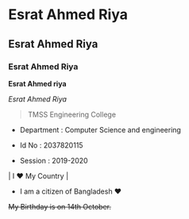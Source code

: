 # Esrat Ahmed Riya

## Esrat Ahmed Riya

### Esrat Ahmed Riya

**Esrat Ahmed riya**

*Esrat Ahmed Riya* 

> TMSS Engineering College

* Department : Computer Science and engineering

* Id No : 2037820115

* Session : 2019-2020

 | I :heart: My Country |

- I am a citizen of Bangladesh :heart:

[^1201]: 

~~My Birthday is on 14th October.~~





